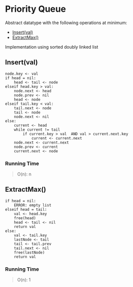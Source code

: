 # Priority Queue

Abstract datatype with the following operations at minimum:
 
  - [Insert(val)](#insertval)
  - [ExtractMax()](#extractmax)

Implementation using sorted doubly linked list

## Insert(val)
```
node.key <- val
if head = nil:
	head <- tail <- node
elseif head.key > val:
	node.next <- head
	node.prev <- nil
	head <- node
elseif tail.key < val:
	tail.next <- node
	tail <- node
	node.next <- nil
else:
	current <- head
	while current != tail
		if current.key > val  AND val > current.next.key	
			current <- current.next
	node.next <- current.next 
	node.prev <- current
	current.next <- node
```

### Running Time

> O(n): n

## ExtractMax()
```
if head = nil:
	ERROR: empty list
elseif head = tail:
	val <- head.key
	free(head)
	head <- tail <- nil
	return val
else:
	val <- tail.key
	lastNode <- tail
	tail <- tail.prev
	tail.next <- nil
	free(lastNode)
	return val
```

### Running Time

> O(n): 1

